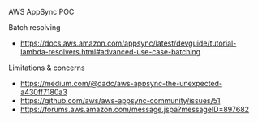 AWS AppSync POC

Batch resolving
- https://docs.aws.amazon.com/appsync/latest/devguide/tutorial-lambda-resolvers.html#advanced-use-case-batching

Limitations & concerns
- https://medium.com/@dadc/aws-appsync-the-unexpected-a430ff7180a3
- https://github.com/aws/aws-appsync-community/issues/51
- https://forums.aws.amazon.com/message.jspa?messageID=897682 